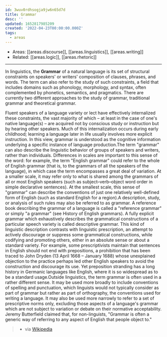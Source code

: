 ```yaml
---
id: 3wuv0rdhsogja9jw6n65d7d
title: Grammar
desc: ''
updated: 1652817985209
created: '2022-04-23T00:00:00.000Z'
tags:
  - areas
---
```


- Areas: [[areas.discourse]], [[areas.linguistics]], [[areas.writing]]
- Related: [[areas.logic]], [[areas.rhetoric]]

---

In linguistics, the **Grammar** of a natural language is its set of structural constraints on speakers' or writers' composition of clauses, phrases, and words. The term can also refer to the study of such constraints, a field that includes domains such as phonology, morphology, and syntax, often complemented by phonetics, semantics, and pragmatics. There are currently two different approaches to the study of grammar, traditional grammar and theoretical grammar.

Fluent speakers of a language variety or lect have effectively internalized these constraints, the vast majority of which – at least in the case of one's native language(s) – are acquired not by conscious study or instruction but by hearing other speakers. Much of this internalization occurs during early childhood; learning a language later in life usually involves more explicit instruction. In this view, grammar is understood as the cognitive information underlying a specific instance of language production.The term "grammar" can also describe the linguistic behavior of groups of speakers and writers, rather than individuals. Differences in scales are important to this sense of the word: for example, the term "English grammar" could refer to the whole of English grammar (that is, to the grammars of all the speakers of the language), in which case the term encompasses a great deal of variation. At a smaller scale, it may refer only to what is shared among the grammars of all or most English speakers (such as subject–verb–object word order in simple declarative sentences). At the smallest scale, this sense of "grammar" can describe the conventions of just one relatively well-defined form of English (such as standard English for a region).A description, study, or analysis of such rules may also be referred to as grammar. A reference book describing the grammar of a language is called a "reference grammar" or simply "a grammar" (see History of English grammars). A fully explicit grammar which exhaustively describes the grammatical constructions of a particular speech variety is called descriptive grammar. This kind of linguistic description contrasts with linguistic prescription, an attempt to actively discourage or suppress some grammatical constructions, while codifying and promoting others, either in an absolute sense or about a standard variety. For example, some prescriptivists maintain that sentences in English should not end with prepositions, a prohibition that has been traced to John Dryden (13 April 1668 – January 1688) whose unexplained objection to the practice perhaps led other English speakers to avoid the construction and discourage its use. Yet preposition stranding has a long history in Germanic languages like English, where it is so widespread as to be a standard usage.Outside linguistics, the term grammar is often used in a rather different sense. It may be used more broadly to include conventions of spelling and punctuation, which linguists would not typically consider as part of grammar but rather as part of orthography, the conventions used for writing a language. It may also be used more narrowly to refer to a set of prescriptive norms only, excluding those aspects of a language's grammar which are not subject to variation or debate on their normative acceptability. Jeremy Butterfield claimed that, for non-linguists, "Grammar is often a generic way of referring to any aspect of English that people object to."

> - via [Wikipedia](https://en.wikipedia.org/wiki/Grammar)
